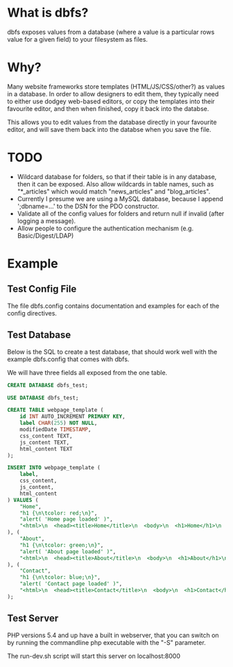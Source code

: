 # What is dbfs?

dbfs exposes values from a database (where a value is a particular rows value for a given field) to your filesystem as files.

# Why?

Many website frameworks store templates (HTML/JS/CSS/other?) as values in a database. In order to allow designers to edit them, they typically need to either use dodgey web-based editors, or copy the templates into their favourite editor, and then when finished, copy it back into the databse.

This allows you to edit values from the database directly in your favourite editor, and will save them back into the databse when you save the file.

# TODO

* Wildcard database for folders, so that if their table is in any database, then it can be exposed. Also allow wildcards in table names, such as "*_articles" which would match "news_articles" and "blog_articles".
* Currently I presume we are using a MySQL database, because I append ';dbname=...' to the DSN for the PDO constructor.
* Validate all of the config values for folders and return null if invalid (after logging a message).
* Allow people to configure the authentication mechanism (e.g. Basic/Digest/LDAP)

# Example

## Test Config File

The file dbfs.config contains documentation and examples for each of the config directives.

## Test Database

Below is the SQL to create a test database, that should work well with the example dbfs.config that comes with dbfs.

We will have three fields all exposed from the one table. 

```SQL
CREATE DATABASE dbfs_test;

USE DATABASE dbfs_test;

CREATE TABLE webpage_template (
	id INT AUTO_INCREMENT PRIMARY KEY,
	label CHAR(255) NOT NULL,
	modifiedDate TIMESTAMP,
	css_content TEXT,
	js_content TEXT,
	html_content TEXT
);

INSERT INTO webpage_template ( 
	label, 
	css_content, 
	js_content, 
	html_content 
) VALUES ( 
	"Home",
	"h1 {\n\tcolor: red;\n}",
	"alert( 'Home page loaded' )",
	"<html>\n  <head><title>Home</title>\n  <body>\n  <h1>Home</h1>\n  </body>\n</html>"
), (
	"About",
	"h1 {\n\tcolor: green;\n}",
	"alert( 'About page loaded' )",
	"<html>\n  <head><title>About</title>\n  <body>\n  <h1>About</h1>\n  </body>\n</html>"
), (
	"Contact",
	"h1 {\n\tcolor: blue;\n}",
	"alert( 'Contact page loaded' )",
	"<html>\n  <head><title>Contact</title>\n  <body>\n  <h1>Contact</h1>\n  </body>\n</html>"
);
```

## Test Server

PHP versions 5.4 and up have a built in webserver, that you can switch on by running the commandline php executable with the "-S" parameter.

The run-dev.sh script will start this server on localhost:8000
